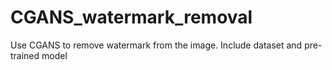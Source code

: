 # CGANS_watermark_removal
Use CGANS to remove watermark from the image. Include dataset and pre-trained model
